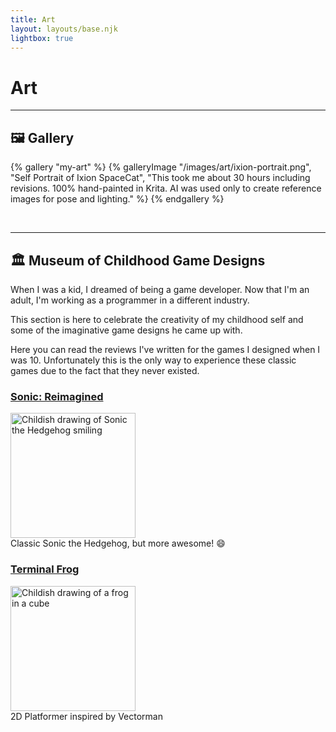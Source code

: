 ```yaml
---
title: Art
layout: layouts/base.njk
lightbox: true
---
```


# Art

---

## 🖼️ Gallery

{% gallery "my-art" %}
{% galleryImage "/images/art/ixion-portrait.png", "Self Portrait of Ixion SpaceCat", "This took me about 30 hours including revisions. 100% hand-painted in Krita. AI was used only to create reference images for pose and lighting." %}
{% endgallery %}

<br>

---

## 🏛️ Museum of Childhood Game Designs

When I was a kid, I dreamed of being a game developer. Now that I'm an adult, I'm working as a programmer in a different industry.

This section is here to celebrate the creativity of my childhood self and some of the imaginative game designs he came up with.

Here you can read the reviews I've written for the games I designed when I was 10. Unfortunately this is the only way to experience these classic games due to the fact that they never existed.

<a href="/museum/games/childhood/sonic-reimagined/"><h3>Sonic: Reimagined</h3></a>
<a href="/museum/games/childhood/sonic-reimagined/"><img src="/images/museum/sonic-happy.jpg" alt="Childish drawing of Sonic the Hedgehog smiling" width=200px><br></a>
Classic Sonic the Hedgehog, but more awesome! 😄

<a href="/museum/games/childhood/terminal-frog/"><h3>Terminal Frog</h3></a>
<a href="/museum/games/childhood/terminal-frog/"><img src="/images/museum/terminal-frog-cube.jpg" alt="Childish drawing of a frog in a cube" width=200px><br></a>
2D Platformer inspired by Vectorman
